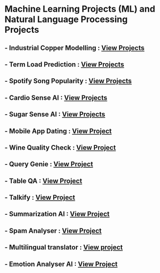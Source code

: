 # Machine Learning Projects (ML) and Natural Language Processing Projects

## - Industrial Copper Modelling : [View Projects](https://github.com/praveendecode/Industrial_Copper_Modeling)
 
## - Term Load Prediction        : [View Projects](https://github.com/praveendecode/Term_Load_Predictor)
 
## - Spotify Song Popularity     : [View Projects](https://github.com/praveendecode/Spotify-Popularity-Predictor)
 
## - Cardio Sense AI             : [View Projects](https://github.com/praveendecode/CardioSense_AI)
 
## - Sugar Sense AI              : [View Projects](https://github.com/praveendecode/Sugar-Sense-AI)
 
## - Mobile App Dating           : [View Project](https://github.com/praveendecode/Mobile-dating-app)
 
## - Wine Quality Check          : [View Project](https://github.com/praveendecode/WineQualityPrediction)
 
## - Query Genie                 : [View Project](https://github.com/praveendecode/QueryGenie)
 
## - Table QA                    : [View Project](https://github.com/praveendecode/TabulaQA)
 
## - Talkify                     : [View Project](https://github.com/praveendecode/talkify)
 
## - Summarization AI            : [View Project](https://github.com/praveendecode/SummarixAI)
 
## - Spam Analyser               : [View Project](https://github.com/praveendecode/spamalyzer/tree/main)
 
## - Multilingual translator     : [View project](https://github.com/praveendecode/multilingual-translator_AI)
 
## - Emotion Analyser AI         : [View Project](https://github.com/praveendecode/emotion-analyzer-AI)
